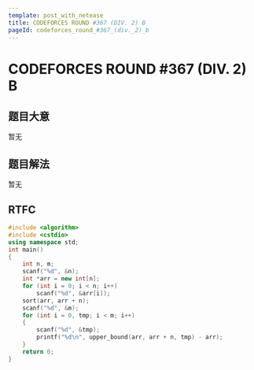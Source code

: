 ```yaml
---
template: post_with_netease
title: CODEFORCES ROUND #367 (DIV. 2) B
pageId: codeforces_round_#367_(div._2)_b
---
```


# CODEFORCES ROUND #367 (DIV. 2) B
<span id="poem"></span><script>$(function(){$.ajax('/api/poem?rnd='+Date.now()+Math.random()).done(function(data){$('#poem').text(data);});});</script>
## 题目大意
暂无

## 题目解法
暂无

## RTFC

```cpp
#include <algorithm>
#include <cstdio>
using namespace std;
int main()
{
    int n, m;
    scanf("%d", &n);
    int *arr = new int[n];
    for (int i = 0; i < n; i++)
        scanf("%d", &arr[i]);
    sort(arr, arr + n);
    scanf("%d", &m);
    for (int i = 0, tmp; i < m; i++)
    {
        scanf("%d", &tmp);
        printf("%d\n", upper_bound(arr, arr + n, tmp) - arr);
    }
    return 0;
}
```
<div id="__comment"></div>
